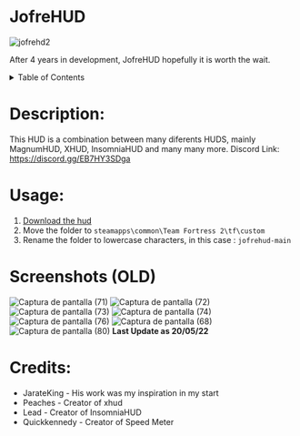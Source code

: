 # JofreHUD

![jofrehd2](https://user-images.githubusercontent.com/70734327/235264531-3d6bb54c-96d6-4dc9-a683-da119937361f.png)

After 4 years in development, JofreHUD hopefully it is worth the wait.

<details>
 <summary>Table of Contents</summary>
 <ol>
  <li><a href="#description">Description</a></li>
  <li><a href="#usage">Usage</a></li>
  <li><a href="#screenshots-old">Screenshots</a></li>
  <li><a href="#credits">Credits</a></li>
 </ol>
 </details>

# Description:
This HUD is a combination between many diferents HUDS, mainly MagnumHUD, XHUD, InsomniaHUD and many many more.
Discord Link: https://discord.gg/EB7HY3SDga

# Usage:
1. [Download the hud](https://github.com/Jofre-Problem/JofreHUD/archive/refs/tags/v1.1.zip)
2. Move the folder to `steamapps\common\Team Fortress 2\tf\custom`
3. Rename the folder to lowercase characters, in this case : `jofrehud-main`

# Screenshots (OLD)
![Captura de pantalla (71)](https://user-images.githubusercontent.com/70734327/169419095-d336de4f-cba6-4fd1-98f2-6a6abb07b56a.png)
![Captura de pantalla (72)](https://user-images.githubusercontent.com/70734327/169419129-0d0d380c-dcb4-4ff7-ba77-fc9ea25f7a94.png)
![Captura de pantalla (73)](https://user-images.githubusercontent.com/70734327/169419138-b7fcbe21-d201-48db-ac47-f1c7579f5afb.png)
![Captura de pantalla (74)](https://user-images.githubusercontent.com/70734327/169419166-cfec5174-a3e5-411b-aca8-44a74d192bd3.png)
![Captura de pantalla (76)](https://user-images.githubusercontent.com/70734327/169419176-afa58726-2c30-41f4-8376-7ae2ff543585.png)
![Captura de pantalla (68)](https://user-images.githubusercontent.com/70734327/168952110-021004b7-ea87-4014-aa1a-6d8c457cb489.png)
![Captura de pantalla (80)](https://user-images.githubusercontent.com/70734327/169620677-288811cc-7e23-4d89-86be-611cf0739aa9.png)
**Last Update as 20/05/22**

# Credits:
- JarateKing - His work was my inspiration in my start
- Peaches - Creator of xhud
- Lead - Creator of InsomniaHUD
- Quickkennedy - Creator of Speed Meter
